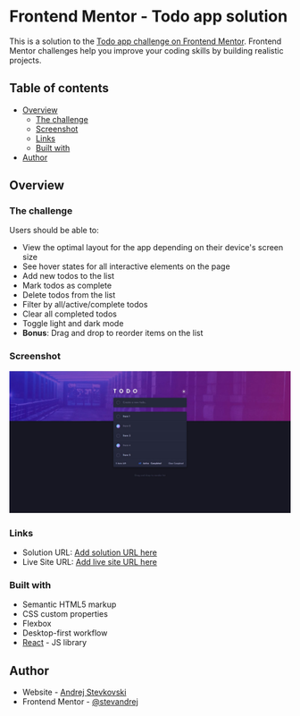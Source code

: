 # Frontend Mentor - Todo app solution

This is a solution to the [Todo app challenge on Frontend Mentor](https://www.frontendmentor.io/challenges/todo-app-Su1_KokOW). Frontend Mentor challenges help you improve your coding skills by building realistic projects. 

## Table of contents

- [Overview](#overview)
  - [The challenge](#the-challenge)
  - [Screenshot](#screenshot)
  - [Links](#links)
  - [Built with](#built-with)
- [Author](#author)

## Overview

### The challenge

Users should be able to:

- View the optimal layout for the app depending on their device's screen size
- See hover states for all interactive elements on the page
- Add new todos to the list
- Mark todos as complete
- Delete todos from the list
- Filter by all/active/complete todos
- Clear all completed todos
- Toggle light and dark mode
- **Bonus**: Drag and drop to reorder items on the list

### Screenshot

![screenshot](./screenshot.JPG)


### Links

- Solution URL: [Add solution URL here](https://your-solution-url.com)
- Live Site URL: [Add live site URL here](https://todo-frontendmentor.vercel.app)

### Built with

- Semantic HTML5 markup
- CSS custom properties
- Flexbox
- Desktop-first workflow
- [React](https://reactjs.org/) - JS library


## Author

- Website - [Andrej Stevkovski](https://github.com/stevandrej)
- Frontend Mentor - [@stevandrej](https://www.frontendmentor.io/profile/stevandrej)

